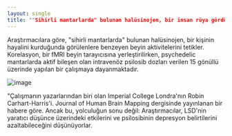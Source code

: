 ```yaml
---
layout: single
title: ""Sihirli mantarlarda" bulunan halüsinojen, bir insan rüya gördüğünde görülen beyin aktivitesini tetikler."
---
```


Araştırmacılara göre, "sihirli mantarlarda" bulunan halüsinojen, bir kişinin hayalini kurduğunda görülenlere benzeyen beyin aktivitelerini tetikler. Korelasyon, bir fMRI beyin tarayıcısına yerleştirilirken, psychedelic mantarlarda aktif bileşen olan intravenöz psilosib dozları verilen 15 gönüllü üzerinde yapılan bir çalışmaya dayanmaktadır.

![image](https://img.purch.com/w/660/aHR0cDovL3d3dy5saXZlc2NpZW5jZS5jb20vaW1hZ2VzL2kvMDAwLzA5Ni8xMTcvb3JpZ2luYWwvbWFnaWMtbXVzaHJvb21zLmpwZw==)

"Çalışmanın yazarlarından biri olan Imperial College Londra'nın Robin Carhart-Harris'i. Journal of Human Brain Mapping dergisinde yayınlanan bir habere göre. Ancak bu, yolculuğun sonu değil: Araştırmacılar, LSD'nin yaratıcı düşünce üzerindeki etkilerini ve psilosibinin depresyon belirtilerini azaltabileceğini düşünüyorlar.
